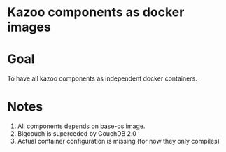 Kazoo components as docker images
=================================

Goal
====

To have all kazoo components as independent docker containers.

Notes
=====

1. All components depends on base-os image.
2. Bigcouch is superceded by CouchDB 2.0
3. Actual container configuration is missing (for now they only compiles)
